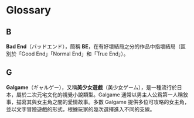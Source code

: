 # Glossary

## B

**Bad End**（バッドエンド），簡稱 **BE**，在有好壞結局之分的作品中指壞結局（區別於「Good End」「Normal End」和「True End」）。

## G
**Galgame**（ギャルゲー），又稱**美少女遊戲**（美少女ゲーム），是一種流行於日本，屬於二次元宅文化的視覺小說類型。Galgame 通常以男主人公爲第一人稱敘事，描寫其與女主角之間的愛情故事。多數 Galgame 提供多位可攻略的女主角，並以文字冒險遊戲的形式，根據玩家的幾次選擇進入不同的支線。